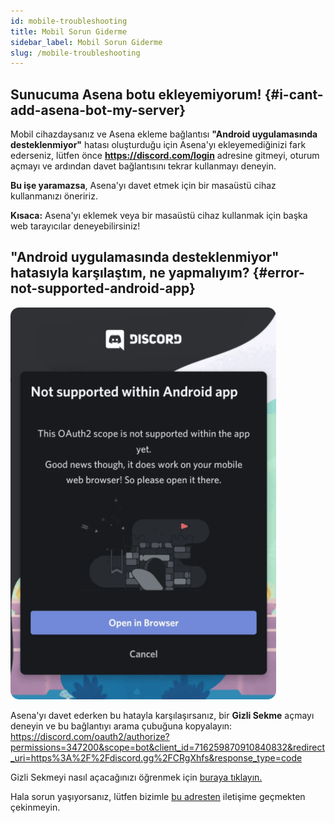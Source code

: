 ```yaml
---
id: mobile-troubleshooting
title: Mobil Sorun Giderme
sidebar_label: Mobil Sorun Giderme
slug: /mobile-troubleshooting
---
```

## Sunucuma Asena botu ekleyemiyorum! {#i-cant-add-asena-bot-my-server} 

Mobil cihazdaysanız ve Asena ekleme bağlantısı **"Android uygulamasında desteklenmiyor"** hatası oluşturduğu için Asena'yı ekleyemediğinizi fark ederseniz, lütfen önce **https://discord.com/login** adresine gitmeyi, oturum açmayı ve ardından davet bağlantısını tekrar kullanmayı deneyin.

**Bu işe yaramazsa**, Asena'yı davet etmek için bir masaüstü cihaz kullanmanızı öneririz.

**Kısaca:** Asena'yı eklemek veya bir masaüstü cihaz kullanmak için başka web tarayıcılar deneyebilirsiniz!

## "Android uygulamasında desteklenmiyor" hatasıyla karşılaştım, ne yapmalıyım? {#error-not-supported-android-app} 
![AndroidInviting](../../../static/img/docs/mobile-troubleshooting/oAuth.png)

Asena'yı davet ederken bu hatayla karşılaşırsanız, bir **Gizli Sekme** açmayı deneyin ve bu bağlantıyı arama çubuğuna kopyalayın:
https://discord.com/oauth2/authorize?permissions=347200&scope=bot&client_id=716259870910840832&redirect_uri=https%3A%2F%2Fdiscord.gg%2FCRgXhfs&response_type=code

Gizli Sekmeyi nasıl açacağınızı öğrenmek için [buraya tıklayın.](https://support.google.com/chrome/answer/95464)

Hala sorun yaşıyorsanız, lütfen bizimle [bu adresten](/docs/general/support) iletişime geçmekten çekinmeyin.
